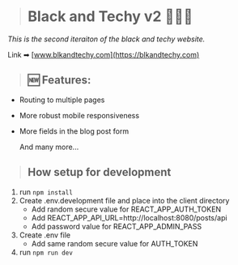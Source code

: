 > # Black and Techy v2 👨🏾‍💻

_This is the second iteraiton of the black and techy website._

Link ➡ [www.blkandtechy.com](https://blkandtechy.com)

> ## 🆕 Features:

- Routing to multiple pages
- More robust mobile responsiveness
- More fields in the blog post form

  And many more...

> ## How setup for development

1. run `npm install`
2. Create .env.development file and place into the client directory
   - Add random secure value for REACT_APP_AUTH_TOKEN
   - Add REACT_APP_API_URL=http://localhost:8080/posts/api
   - Add password value for REACT_APP_ADMIN_PASS
3. Create .env file
   - Add same random secure value for AUTH_TOKEN
4. run `npm run dev`
